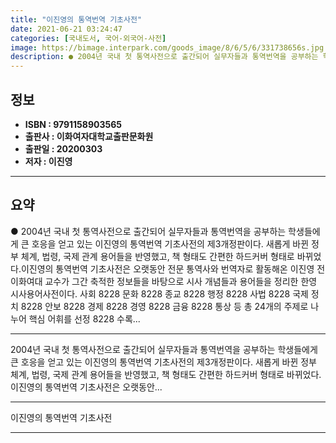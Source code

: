 ```yaml
---
title: "이진영의 통역번역 기초사전"
date: 2021-06-21 03:24:47
categories: [국내도서, 국어-외국어-사전]
image: https://bimage.interpark.com/goods_image/8/6/5/6/331738656s.jpg
description: ● 2004년 국내 첫 통역사전으로 출간되어 실무자들과 통역번역을 공부하는 학생들에게 큰 호응을 얻고 있는 이진영의 통역번역 기초사전의 제3개정판이다. 새롭게 바뀐 정부 체계, 법령, 국제 관계 용어들을 반영했고, 책 형태도 간편한 하드커버 형태로 바뀌었다.이진영의 통역번역 기초사전은
---
```


## **정보**

- **ISBN : 9791158903565**
- **출판사 : 이화여자대학교출판문화원**
- **출판일 : 20200303**
- **저자 : 이진영**

------



## **요약**

●  2004년 국내 첫 통역사전으로 출간되어 실무자들과 통역번역을 공부하는 학생들에게 큰 호응을 얻고 있는 이진영의 통역번역 기초사전의 제3개정판이다. 새롭게 바뀐 정부 체계, 법령, 국제 관계 용어들을 반영했고, 책 형태도 간편한 하드커버 형태로 바뀌었다.이진영의 통역번역 기초사전은 오랫동안 전문 통역사와 번역자로 활동해온 이진영 전 이화여대 교수가 그간 축적한 정보들을 바탕으로 시사 개념들과 용어들을 정리한 한영 시사용어사전이다. 사회 8228 문화 8228 종교 8228 행정 8228 사법 8228 국제 정치 8228 안보 8228 경제 8228 경영 8228 금융 8228 통상 등 총 24개의 주제로 나누어 핵심 어휘를 선정 8228 수록...

------

2004년 국내 첫 통역사전으로 출간되어 실무자들과 통역번역을 공부하는 학생들에게 큰 호응을 얻고 있는 이진영의 통역번역 기초사전의 제3개정판이다. 새롭게 바뀐 정부 체계, 법령, 국제 관계 용어들을 반영했고, 책 형태도 간편한 하드커버 형태로 바뀌었다.
이진영의 통역번역 기초사전은 오랫동안... 

------


이진영의 통역번역 기초사전 

------


